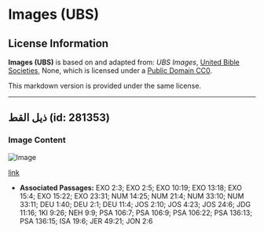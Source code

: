 # Images (UBS)

## License Information

**Images (UBS)** is based on and adapted from: _UBS Images_, [United Bible Societies](https://unitedbiblesocieties.org/), None, which is licensed under a [Public Domain CC0](https://creativecommons.org/public-domain/cc0/).

This markdown version is provided under the same license.



--------------------------------

## ذيل القط (id: 281353)

### Image Content

![Image](https://cdn.aquifer.bible/aquifer-content/resources/Media/WEB-0118_cattails.jpg)

[link](https://cdn.aquifer.bible/aquifer-content/resources/Media/WEB-0118_cattails.jpg)

* **Associated Passages:** EXO 2:3; EXO 2:5; EXO 10:19; EXO 13:18; EXO 15:4; EXO 15:22; EXO 23:31; NUM 14:25; NUM 21:4; NUM 33:10; NUM 33:11; DEU 1:40; DEU 2:1; DEU 11:4; JOS 2:10; JOS 4:23; JOS 24:6; JDG 11:16; 1KI 9:26; NEH 9:9; PSA 106:7; PSA 106:9; PSA 106:22; PSA 136:13; PSA 136:15; ISA 19:6; JER 49:21; JON 2:6

